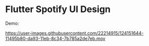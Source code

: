 # Flutter Spotify UI Design

Demo:

https://user-images.githubusercontent.com/22214915/124151644-11495b80-da93-11eb-8c34-7b785a2de7eb.mov

